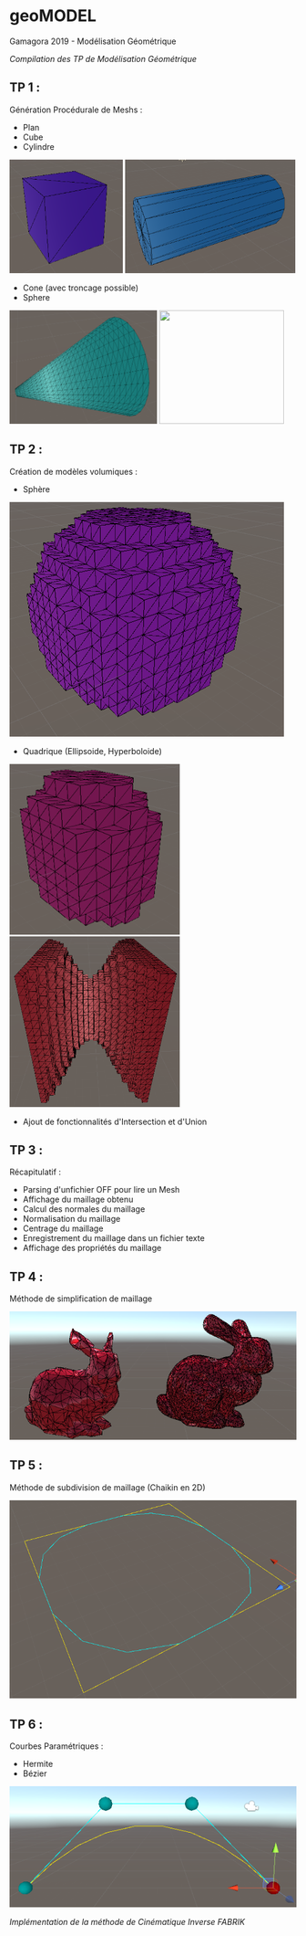 # geoMODEL
Gamagora 2019 - Modélisation Géométrique

*Compilation des TP de Modélisation Géométrique*

## TP 1 :
Génération Procédurale de Meshs :
- Plan
- Cube
- Cylindre

<img src="/First_Project/Assets/Img/Cube.PNG" data-canonical-src="/First_Project/Assets/Img/Cube.PNG" width="199" height="199" /> <img src="/First_Project/Assets/Img/Capsule.PNG" data-canonical-src="/First_Project/Assets/Img/Capsule.PNG" width="299" height="199" /> 
- Cone (avec troncage possible)
- Sphere

<img src="/First_Project/Assets/Img/Cone.PNG" data-canonical-src="/First_Project/Assets/Img/Cone.PNG" width="259" height="199" /> <img src="/First_Project/Assets/Img/Sphère.PNG" data-canonical-src="/First_Project/Assets/Img/Sphère.PNG" width="219" height="199" />

## TP 2 :
Création de modèles volumiques :
- Sphère

![Sphère Volumique](/First_Project/Assets/Img/VolumicSphere.PNG)
- Quadrique (Ellipsoide, Hyperboloide)

<img src="/First_Project/Assets/Img/Ellipsoide.PNG" data-canonical-src="/First_Project/Assets/Img/Ellipsoide.PNG" width="299" height="299" /> <img src="/First_Project/Assets/Img/Hyperbole.PNG" data-canonical-src="/First_Project/Assets/Img/Hyperbole.PNG" width="299" height="299" />
- Ajout de fonctionnalités d'Intersection et d'Union

## TP 3 :
Récapitulatif :
- Parsing d'unfichier OFF pour lire un Mesh
- Affichage du maillage obtenu
- Calcul des normales du maillage
- Normalisation du maillage
- Centrage du maillage
- Enregistrement du maillage dans un fichier texte
- Affichage des propriétés du maillage

## TP 4 :
Méthode de simplification de maillage

![Mesh Simplification](/First_Project/Assets/Img/MeshSimplify.PNG)

## TP 5 :
Méthode de subdivision de maillage (Chaikin en 2D)

![Chaikin](/First_Project/Assets/Img/Chaikin.PNG)

## TP 6 :
Courbes Paramétriques :
- Hermite
- Bézier

![Bezier](/First_Project/Assets/Img/Bezier.PNG)

*Implémentation de la méthode de Cinématique Inverse FABRIK*
